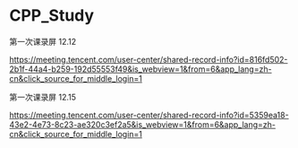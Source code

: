 # CPP_Study

第一次课录屏 12.12

https://meeting.tencent.com/user-center/shared-record-info?id=816fd502-2b1f-44a4-b259-192d55553f49&is_webview=1&from=6&app_lang=zh-cn&click_source_for_middle_login=1



第一次课录屏 12.15

https://meeting.tencent.com/user-center/shared-record-info?id=5359ea18-43e2-4e73-8c23-ae320c3ef2a5&is_webview=1&from=6&app_lang=zh-cn&click_source_for_middle_login=1